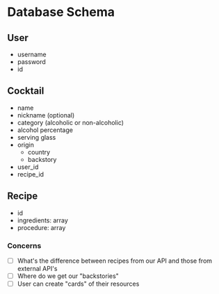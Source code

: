 # Database Schema

## User
  - username
  - password
  - id

## Cocktail
  - name
  - nickname (optional)
  - category (alcoholic or non-alcoholic)
  - alcohol percentage
  - serving glass
  - origin
    - country
    - backstory
  - user_id
  - recipe_id
     
## Recipe
  - id
  - ingredients: array
  - procedure: array

### Concerns
- [ ] What's the difference between recipes from our API and those from external API's
- [ ] Where do we get our "backstories"
- [ ] User can create "cards" of their resources  